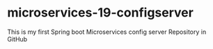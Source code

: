 # microservices-19-configserver
This is my first Spring boot Microservices config server Repository in GitHub
